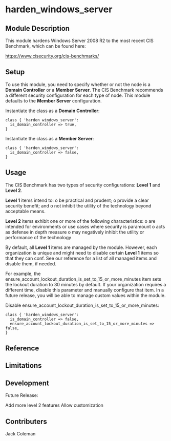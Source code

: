 # harden_windows_server

## Module Description
This module hardens Windows Server 2008 R2 to the most recent CIS Benchmark, which can be found here:

https://www.cisecurity.org/cis-benchmarks/

## Setup
To use this module, you need to specify whether or not the node is a **Domain Controller** or a **Member Server**. The CIS Benchmark recommends a different security configuration for each type of node. This module defaults to the **Member Server** configuration.

Instantiate the class as a **Domain Controller**:

``` puppet
class { 'harden_windows_server':
  is_domain_controller => true,
}
```

Instantiate the class as a **Member Server**:

``` puppet
class { 'harden_windows_server':
  is_domain_controller => false,
}
```

## Usage
The CIS Benchmark has two types of security configurations: **Level 1** and **Level 2**.

**Level 1** items intend to:
o be practical and prudent;
o provide a clear security benefit; and
o not inhibit the utility of the technology beyond acceptable means.

**Level 2** items exhibit one or more of the following characteristics:
o are intended for environments or use cases where security is paramount
o acts as defense in depth measure
o may negatively inhibit the utility or performance of the technology

By default, all **Level 1** items are managed by the module. However, each organization is unique and might need to disable certain **Level 1** items so that they can conf. See our reference for a list of all managed items and disable them, if needed.

For example, the ensure_account_lockout_duration_is_set_to_15_or_more_minutes item sets the lockout duration to 30 minutes by default. If your organization requires a different time, disable this parameter and manually configure that item. In a future release, you will be able to manage custom values within the module.

Disable ensure_account_lockout_duration_is_set_to_15_or_more_minutes:

``` puppet
class { 'harden_windows_server':
  is_domain_controller => false,
  ensure_account_lockout_duration_is_set_to_15_or_more_minutes => false,
}
```

## Reference

## Limitations

## Development
Future Release: 

Add more level 2 features
Allow customization

## Contributers
Jack Coleman
